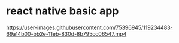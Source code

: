 # react native basic app
https://user-images.githubusercontent.com/75396945/119234483-69a14b00-bb2e-11eb-830d-8b795cc06547.mp4
